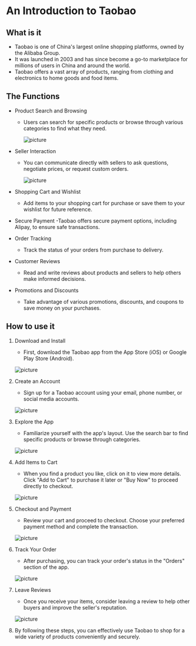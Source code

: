 # An Introduction to Taobao

## What is it

- Taobao is one of China's largest online shopping platforms, owned by the Alibaba Group.
- It was launched in 2003 and has since become a go-to marketplace for millions of users in China and around the world.
- Taobao offers a vast array of products, ranging from clothing and electronics to home goods and food items.

## The Functions

- Product Search and Browsing

  - Users can search for specific products or browse through various categories to find what they need.

    ![picture](https://img-blog.csdnimg.cn/e3339f8c64764a448f73d4f6d7c073a2.png "product search and browsing")

- Seller Interaction
  
  - You can communicate directly with sellers to ask questions, negotiate prices, or request custom orders.

    ![picture](https://so1.360tres.com/t013aef7aa2a6228120.png "seller interaction")

- Shopping Cart and Wishlist
  - Add items to your shopping cart for purchase or save them to your wishlist for future reference.

- Secure Payment
  -Taobao offers secure payment options, including Alipay, to ensure safe transactions.

- Order Tracking
  - Track the status of your orders from purchase to delivery.

- Customer Reviews
  - Read and write reviews about products and sellers to help others make informed decisions.

- Promotions and Discounts
  - Take advantage of various promotions, discounts, and coupons to save money on your purchases.

## How to use it

1. Download and Install
   - First, download the Taobao app from the App Store (iOS) or Google Play Store (Android).

    ![picture](https://getcn.app/wp-content/uploads/2023/04/taobao-app-download-011.webp "Download and Install")

2. Create an Account
   - Sign up for a Taobao account using your email, phone number, or social media accounts.

    ![picture](https://letschinese.com/wp-content/uploads/2024/01/image-1.png "Create an Account")

3. Explore the App
   - Familiarize yourself with the app's layout. Use the search bar to find specific products or browse through categories.

    ![picture](https://sampi.co/wp-content/uploads/2016/12/Taobao-app-features-that-drive-sales-Sampi.jpg "Explore the App")

4. Add Items to Cart
   - When you find a product you like, click on it to view more details. Click "Add to Cart" to purchase it later or "Buy Now" to proceed directly to checkout.

    ![picture](https://www.mpfreights.com/my/wp-content/uploads/2020/07/Taobao-Add-to-Cart.jpg "Add Items to Cart")

5. Checkout and Payment
   - Review your cart and proceed to checkout. Choose your preferred payment method and complete the transaction.

    ![picture](https://static.miraheze.org/pgrwiki/thumb/8/8b/Taobao-Checkout-03.png/600px-Taobao-Checkout-03.png "Checkout and Payment")

6. Track Your Order
   - After purchasing, you can track your order's status in the "Orders" section of the app.

    ![picture](https://www.mpfreights.com/my/wp-content/uploads/2020/07/Taobao-Tracking-Order.jpg "Track Your Order")

7. Leave Reviews
   - Once you receive your items, consider leaving a review to help other buyers and improve the seller's reputation.

    ![picture](https://tse3-mm.cn.bing.net/th/id/OIP-C.jx1SX2Yk-3rElizBp-Hc7QHaMj?rs=1&pid=ImgDetMain "Leave Reviews")

8. By following these steps, you can effectively use Taobao to shop for a wide variety of products conveniently and securely.
